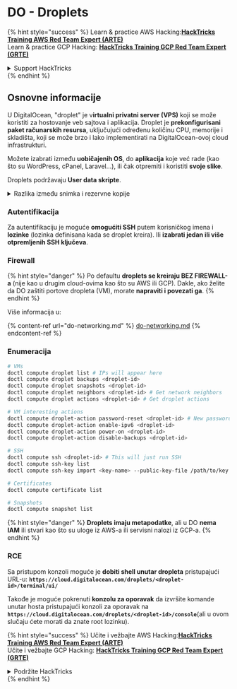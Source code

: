 # DO - Droplets

{% hint style="success" %}
Learn & practice AWS Hacking:<img src="../../../.gitbook/assets/image (1).png" alt="" data-size="line">[**HackTricks Training AWS Red Team Expert (ARTE)**](https://training.hacktricks.xyz/courses/arte)<img src="../../../.gitbook/assets/image (1).png" alt="" data-size="line">\
Learn & practice GCP Hacking: <img src="../../../.gitbook/assets/image (2).png" alt="" data-size="line">[**HackTricks Training GCP Red Team Expert (GRTE)**<img src="../../../.gitbook/assets/image (2).png" alt="" data-size="line">](https://training.hacktricks.xyz/courses/grte)

<details>

<summary>Support HackTricks</summary>

* Check the [**subscription plans**](https://github.com/sponsors/carlospolop)!
* **Join the** 💬 [**Discord group**](https://discord.gg/hRep4RUj7f) or the [**telegram group**](https://t.me/peass) or **follow** us on **Twitter** 🐦 [**@hacktricks\_live**](https://twitter.com/hacktricks\_live)**.**
* **Share hacking tricks by submitting PRs to the** [**HackTricks**](https://github.com/carlospolop/hacktricks) and [**HackTricks Cloud**](https://github.com/carlospolop/hacktricks-cloud) github repos.

</details>
{% endhint %}

## Osnovne informacije

U DigitalOcean, "droplet" je v**irtualni privatni server (VPS)** koji se može koristiti za hostovanje veb sajtova i aplikacija. Droplet je **prekonfigurisani paket računarskih resursa**, uključujući određenu količinu CPU, memorije i skladišta, koji se može brzo i lako implementirati na DigitalOcean-ovoj cloud infrastrukturi.

Možete izabrati između **uobičajenih OS**, do **aplikacija** koje već rade (kao što su WordPress, cPanel, Laravel...), ili čak otpremiti i koristiti **svoje slike**.

Droplets podržavaju **User data skripte**.

<details>

<summary>Razlika između snimka i rezervne kopije</summary>

U DigitalOcean, snimak je tačka u vremenu kopija diska Dropleta. Zapisuje stanje diska Dropleta u trenutku kada je snimak napravljen, uključujući operativni sistem, instalirane aplikacije i sve datoteke i podatke na disku.

Snimci se mogu koristiti za kreiranje novih Dropleta sa istom konfiguracijom kao originalni Droplet, ili za vraćanje Dropleta u stanje u kojem je bio kada je snimak napravljen. Snimci se čuvaju na DigitalOcean-ovoj usluzi za skladištenje objekata, i oni su inkrementalni, što znači da se čuvaju samo promene od poslednjeg snimka. Ovo ih čini efikasnim za korišćenje i isplativim za skladištenje.

S druge strane, rezervna kopija je potpuna kopija Dropleta, uključujući operativni sistem, instalirane aplikacije, datoteke i podatke, kao i postavke i metapodatke Dropleta. Rezervne kopije se obično prave prema redovnom rasporedu, i one beleže celo stanje Dropleta u određenom trenutku.

Za razliku od snimaka, rezervne kopije se čuvaju u komprimovanom i enkriptovanom formatu, i one se prenose sa DigitalOcean-ove infrastrukture na udaljenu lokaciju radi čuvanja. Ovo čini rezervne kopije idealnim za oporavak od katastrofa, jer pružaju potpunu kopiju Dropleta koja se može obnoviti u slučaju gubitka podataka ili drugih katastrofalnih događaja.

Ukratko, snimci su tačke u vremenu kopije diska Dropleta, dok su rezervne kopije potpune kopije Dropleta, uključujući njegove postavke i metapodatke. Snimci se čuvaju na DigitalOcean-ovoj usluzi za skladištenje objekata, dok se rezervne kopije prenose sa DigitalOcean-ove infrastrukture na udaljenu lokaciju. I snimci i rezervne kopije se mogu koristiti za vraćanje Dropleta, ali su snimci efikasniji za korišćenje i skladištenje, dok rezervne kopije pružaju sveobuhvatnije rešenje za oporavak od katastrofa.

</details>

### Autentifikacija

Za autentifikaciju je moguće **omogućiti SSH** putem korisničkog imena i **lozinke** (lozinka definisana kada se droplet kreira). Ili **izabrati jedan ili više otpremljenih SSH ključeva**.

### Firewall

{% hint style="danger" %}
Po defaultu **droplets se kreiraju BEZ FIREWALL-a** (nije kao u drugim cloud-ovima kao što su AWS ili GCP). Dakle, ako želite da DO zaštiti portove dropleta (VM), morate **napraviti i povezati ga**.
{% endhint %}

Više informacija u:

{% content-ref url="do-networking.md" %}
[do-networking.md](do-networking.md)
{% endcontent-ref %}

### Enumeracija
```bash
# VMs
doctl compute droplet list # IPs will appear here
doctl compute droplet backups <droplet-id>
doctl compute droplet snapshots <droplet-id>
doctl compute droplet neighbors <droplet-id> # Get network neighbors
doctl compute droplet actions <droplet-id> # Get droplet actions

# VM interesting actions
doctl compute droplet-action password-reset <droplet-id> # New password is emailed to the user
doctl compute droplet-action enable-ipv6 <droplet-id>
doctl compute droplet-action power-on <droplet-id>
doctl compute droplet-action disable-backups <droplet-id>

# SSH
doctl compute ssh <droplet-id> # This will just run SSH
doctl compute ssh-key list
doctl compute ssh-key import <key-name> --public-key-file /path/to/key.pub

# Certificates
doctl compute certificate list

# Snapshots
doctl compute snapshot list
```
{% hint style="danger" %}
**Droplets imaju metapodatke**, ali u DO **nema IAM** ili stvari kao što su uloge iz AWS-a ili servisni nalozi iz GCP-a.
{% endhint %}

### RCE

Sa pristupom konzoli moguće je **dobiti shell unutar dropleta** pristupajući URL-u: **`https://cloud.digitalocean.com/droplets/<droplet-id>/terminal/ui/`**

Takođe je moguće pokrenuti **konzolu za oporavak** da izvršite komande unutar hosta pristupajući konzoli za oporavak na **`https://cloud.digitalocean.com/droplets/<droplet-id>/console`**(ali u ovom slučaju ćete morati da znate root lozinku).

{% hint style="success" %}
Učite i vežbajte AWS Hacking:<img src="../../../.gitbook/assets/image (1).png" alt="" data-size="line">[**HackTricks Training AWS Red Team Expert (ARTE)**](https://training.hacktricks.xyz/courses/arte)<img src="../../../.gitbook/assets/image (1).png" alt="" data-size="line">\
Učite i vežbajte GCP Hacking: <img src="../../../.gitbook/assets/image (2).png" alt="" data-size="line">[**HackTricks Training GCP Red Team Expert (GRTE)**<img src="../../../.gitbook/assets/image (2).png" alt="" data-size="line">](https://training.hacktricks.xyz/courses/grte)

<details>

<summary>Podržite HackTricks</summary>

* Proverite [**planove pretplate**](https://github.com/sponsors/carlospolop)!
* **Pridružite se** 💬 [**Discord grupi**](https://discord.gg/hRep4RUj7f) ili [**telegram grupi**](https://t.me/peass) ili **pratite** nas na **Twitteru** 🐦 [**@hacktricks\_live**](https://twitter.com/hacktricks\_live)**.**
* **Podelite hakerske trikove slanjem PR-ova na** [**HackTricks**](https://github.com/carlospolop/hacktricks) i [**HackTricks Cloud**](https://github.com/carlospolop/hacktricks-cloud) github repozitorijume.

</details>
{% endhint %}
